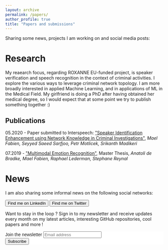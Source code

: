 ```yaml
---
layout: archive
permalink: /papers/
author_profile: true
title: "Papers and submissions"
---
```


Sharing some news, projects I am working on and social media posts:

# Research

My reaearch focus, regarding ROXANNE EU-funded project, is speaker verification and speech recognition in the context of criminal activities. I explore the various ways to leverage criminal network topology. I am more broadly interested in applied Machine Learning, and in applications of ML in the Medical Field. My girlfriend is doing a PhD after having obtained her medical degree, so I would expect that at some point we try to publish something together :)

## Publications

05.2020 - Paper submitted to Interspeech: ["Speaker Identification Enhancement using Network Knowledge in Criminal Investigations"](https://maelfabien.github.io/assets/files/INTERSPEECH_2020_SID_Graph.pdf), *Mael Fabien, Seyyed Saeed Sarfjoo, Petr Motlicek, Srikanth Madikeri*

07.2019 - ["Multimodal Emotion Recognition"](https://maelfabien.github.io/assets/images/PE.pdf), Master Thesis, *Anatoli de Bradke, Mael Fabien, Raphael Lederman, Stephane Reynal*

# News

I am also sharing some informal news on the following social networks:

<input action="action" class="button" type="button" value="Find me on LinkedIn" onclick="www.linkedin.com/in/mael-fabien"/>

<input action="action" class="button" type="button" value="Find me on Twitter" onclick="twitter.com/fabien_mael"/>


Want to stay in the loop ? Sign in to my newsletter and receive updates every month on my latest articles, interesting GitHub repositories, cool papers and more !

<link href="//cdn-images.mailchimp.com/embedcode/horizontal-slim-10_7.css" rel="stylesheet" type="text/css">

<div id="mc_embed_signup" style="background:#fff; clear:left; font:14px Helvetica,Arial,sans-serif; width:100%;">
<form action="https://gmail.us3.list-manage.com/subscribe/post?u=c76a8e2ec2bd989affb9a074f&amp;id=4646542adb" method="post" id="mc-embedded-subscribe-form" name="mc-embedded-subscribe-form" class="validate" target="_blank" novalidate>
<div id="mc_embed_signup_scroll">
<label for="mce-EMAIL">Join the newsletter </label>
<input type="email" value="" name="EMAIL" class="email" id="mce-EMAIL" placeholder="Email address" required>
<div style="position: absolute; left: -5000px;" aria-hidden="true"><input type="text" name="b_c76a8e2ec2bd989affb9a074f_4646542adb" tabindex="-1" value=""></div>
<div class="clear"><input type="submit" value="Subscribe" name="subscribe" id="mc-embedded-subscribe" class="button"></div>
</div>
</form>
</div>

<br>

<script type="text/javascript" src="//downloads.mailchimp.com/js/signup-forms/popup/unique-methods/embed.js" data-dojo-config="usePlainJson: true, isDebug: false"></script><script type="text/javascript">window.dojoRequire(["mojo/signup-forms/Loader"], function(L) { L.start({"baseUrl":"mc.us3.list-manage.com","uuid":"c76a8e2ec2bd989affb9a074f","lid":"4646542adb","uniqueMethods":true}) })</script>